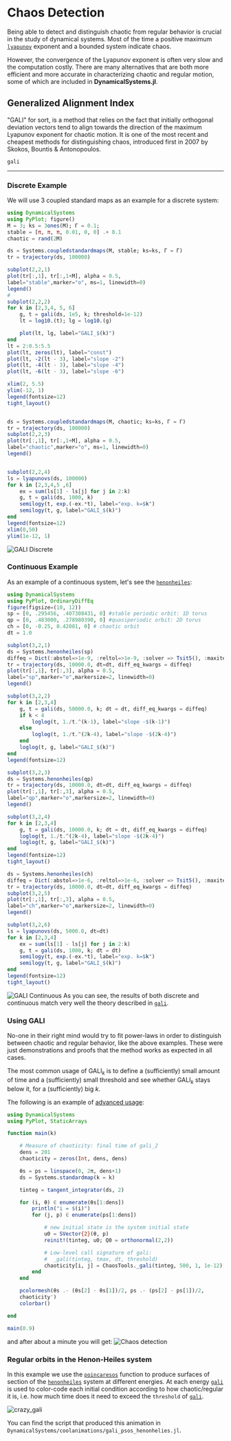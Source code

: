 # Chaos Detection
Being able to detect and distinguish chaotic from regular behavior is crucial in the
study of dynamical systems. Most of the time a positive maximum [`lyapunov`](@ref) exponent
and a bounded system indicate chaos.

However, the convergence of the Lyapunov exponent is often very slow and
the computation costly. There are
many alternatives that are both more efficient and more accurate in characterizing
chaotic and regular motion, some of which are included in **DynamicalSystems.jl**.

## Generalized Alignment Index
"GALI" for sort, is a method that relies on the fact that initially orthogonal deviation vectors tend to align towards the direction of the maximum Lyapunov exponent for chaotic
motion. It is one
of the most recent and cheapest methods for distinguishing chaos, introduced first in
2007 by Skokos, Bountis & Antonopoulos.
```@docs
gali
```
---
### Discrete Example
We will use 3 coupled standard maps as an example for a discrete system:
```julia
using DynamicalSystems
using PyPlot; figure()
M = 3; ks = 3ones(M); Γ = 0.1;
stable = [π, π, π, 0.01, 0, 0] .+ 0.1
chaotic = rand(2M)

ds = Systems.coupledstandardmaps(M, stable; ks=ks, Γ = Γ)
tr = trajectory(ds, 100000)

subplot(2,2,1)
plot(tr[:,1], tr[:,1+M], alpha = 0.5,
label="stable",marker="o", ms=1, linewidth=0)
legend()
#
subplot(2,2,2)
for k in [2,3,4, 5, 6]
    g, t = gali(ds, 1e5, k; threshold=1e-12)
    lt = log10.(t); lg = log10.(g)

    plot(lt, lg, label="GALI_$(k)")
end
lt = 2:0.5:5.5
plot(lt, zeros(lt), label="const")
plot(lt, -2(lt - 3), label="slope -2")
plot(lt, -4(lt - 3), label="slope -4")
plot(lt, -6(lt - 3), label="slope -6")

xlim(2, 5.5)
ylim(-12, 1)
legend(fontsize=12)
tight_layout()


ds = Systems.coupledstandardmaps(M, chaotic; ks=ks, Γ = Γ)
tr = trajectory(ds, 100000)
subplot(2,2,3)
plot(tr[:,1], tr[:,1+M], alpha = 0.5,
label="chaotic",marker="o", ms=1, linewidth=0)
legend()


subplot(2,2,4)
ls = lyapunovs(ds, 100000)
for k in [2,3,4,5 ,6]
    ex = sum(ls[1] - ls[j] for j in 2:k)
    g, t = gali(ds, 1000, k)
    semilogy(t, exp.(-ex.*t), label="exp. k=$k")
    semilogy(t, g, label="GALI_$(k)")
end
legend(fontsize=12)
xlim(0,50)
ylim(1e-12, 1)

```
![GALI Discrete](https://i.imgur.com/tzoaOqV.png)


### Continuous Example
As an example of a continuous system, let's see the [`henonheiles`](system_definition/#DynamicalSystems.Systems.henonheiles):
```julia
using DynamicalSystems
using PyPlot, OrdinaryDiffEq
figure(figsize=(10, 12))
sp = [0, .295456, .407308431, 0] #stable periodic orbit: 1D torus
qp = [0, .483000, .278980390, 0] #quasiperiodic orbit: 2D torus
ch = [0, -0.25, 0.42081, 0] # chaotic orbit
dt = 1.0

subplot(3,2,1)
ds = Systems.henonheiles(sp)
diffeq = Dict(:abstol=>1e-9, :reltol=>1e-9, :solver => Tsit5(), :maxiters => typemax(Int))
tr = trajectory(ds, 10000.0, dt=dt, diff_eq_kwargs = diffeq)
plot(tr[:,1], tr[:,3], alpha = 0.5,
label="sp",marker="o",markersize=2, linewidth=0)
legend()

subplot(3,2,2)
for k in [2,3,4]
    g, t = gali(ds, 50000.0, k; dt = dt, diff_eq_kwargs = diffeq)
    if k < 4
        loglog(t, 1./t.^(k-1), label="slope -$(k-1)")
    else
        loglog(t, 1./t.^(2k-4), label="slope -$(2k-4)")
    end
    loglog(t, g, label="GALI_$(k)")
end
legend(fontsize=12)

subplot(3,2,3)
ds = Systems.henonheiles(qp)
tr = trajectory(ds, 10000.0, dt=dt, diff_eq_kwargs = diffeq)
plot(tr[:,1], tr[:,3], alpha = 0.5,
label="qp",marker="o",markersize=2, linewidth=0)
legend()

subplot(3,2,4)
for k in [2,3,4]
    g, t = gali(ds, 10000.0, k; dt = dt, diff_eq_kwargs = diffeq)
    loglog(t, 1./t.^(2k-4), label="slope -$(2k-4)")
    loglog(t, g, label="GALI_$(k)")
end
legend(fontsize=12)
tight_layout()

ds = Systems.henonheiles(ch)
diffeq = Dict(:abstol=>1e-6, :reltol=>1e-6, :solver => Tsit5(), :maxiters => typemax(Int))
tr = trajectory(ds, 10000.0, dt=dt, diff_eq_kwargs = diffeq)
subplot(3,2,5)
plot(tr[:,1], tr[:,3], alpha = 0.5,
label="ch",marker="o",markersize=2, linewidth=0)
legend()

subplot(3,2,6)
ls = lyapunovs(ds, 5000.0, dt=dt)
for k in [2,3,4]
    ex = sum(ls[1] - ls[j] for j in 2:k)
    g, t = gali(ds, 1000, k; dt = dt)
    semilogy(t, exp.(-ex.*t), label="exp. k=$k")
    semilogy(t, g, label="GALI_$(k)")
end
legend(fontsize=12)
tight_layout()
```
![GALI Continuous](https://i.imgur.com/VJE6MpC.png)
As you can see, the results of both discrete and continuous match
very well the theory described in
[`gali`](@ref).

### Using GALI
No-one in their right mind would try to fit power-laws in order to distinguish between
chaotic and regular behavior, like the above examples. These were just demonstrations and proofs that the method works as expected in all cases.

The most common usage of $\text{GALI}_k$ is to define a (sufficiently) small
amount of time and a (sufficiently) small threshold and see whether $\text{GALI}_k$
stays below it, for a (sufficiently) big $k$.

The following is an example of [advanced usage](advanced):
```julia
using DynamicalSystems
using PyPlot, StaticArrays

function main(k)

    # Measure of chaoticity: final time of gali_2
    dens = 201
    chaoticity = zeros(Int, dens, dens)

    θs = ps = linspace(0, 2π, dens+1)
    ds = Systems.standardmap(k = k)

    tinteg = tangent_integrator(ds, 2)

    for (i, θ) ∈ enumerate(θs[1:dens])
        println("i = $(i)")
        for (j, p) ∈ enumerate(ps[1:dens])

            # new initial state is the system initial state
            u0 = SVector{2}(θ, p)
            reinit!(tinteg, u0; Q0 = orthonormal(2,2))

            # Low-level call signature of gali:
            #  _gali(tinteg, tmax, dt, threshold)
            chaoticity[i, j] = ChaosTools._gali(tinteg, 500, 1, 1e-12)[2][end]
        end
    end

    pcolormesh(θs .- (θs[2] - θs[1])/2, ps .- (ps[2] - ps[1])/2,
    chaoticity')
    colorbar()

end

main(0.9)
```
and after about a minute you will get:
![Chaos detection](https://i.imgur.com/z85KBRh.png)

### Regular orbits in the Henon-Heiles system
In this example we use the [`poincaresos`](@ref) function to produce
surfaces of section of the [`henonheiles`](system_definition/#DynamicalSystems.Systems.henonheiles) system
at different energies. At each energy [`gali`](@ref) is used to color-code
each initial condition according to how chaotic/regular it is, i.e. how much time
does it need to exceed the `threshold` of [`gali`](@ref).

![crazy_gali](https://i.imgur.com/JgFOsoS.gif)

You can find the script that produced this animation in
`DynamicalSystems/coolanimations/gali_psos_henonhelies.jl`.
